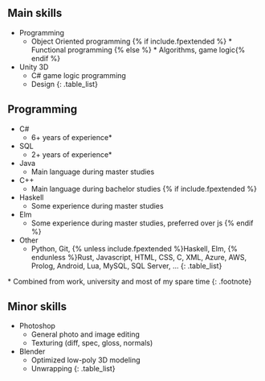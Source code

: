 ## Main skills

* Programming
  * Object Oriented programming
{% if include.fpextended 
%}  * Functional programming
{% else 
%}  * Algorithms, game logic{% endif %}
* Unity 3D
  * C# game logic programming
  * Design
{: .table_list}

## Programming

* C#
  * 6+ years of experience*
* SQL
  * 2+ years of experience*
* Java
  * Main language during master studies
* C++
  * Main language during bachelor studies
{% if include.fpextended %}
* Haskell
  * Some experience during master studies
* Elm
  * Some experience during master studies, preferred over js
{% endif %}
* Other
  * Python, Git, {% unless include.fpextended %}Haskell, Elm, {% endunless %}Rust, Javascript, HTML, CSS, C, XML, Azure, AWS, Prolog, Android, Lua, MySQL, SQL Server, ...
{: .table_list}

\* Combined from work, university and most of my spare time
{: .footnote}

## Minor skills

* Photoshop
  * General photo and image editing
  * Texturing (diff, spec, gloss, normals)
* Blender
  * Optimized low-poly 3D modeling
  * Unwrapping
{: .table_list}
